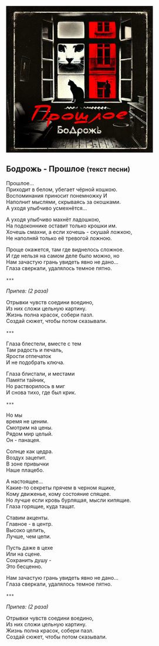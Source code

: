 <img src="cover.jpg" alt="Cover" width="400" height="400" />

## Бодрожь - Прошлое <small>(текст песни)</small>

Прошлое...  
Приходит в белом, убегает чёрной кошкою.  
Воспоминания приносит понемножку И  
Наполнит мыслями, скрываясь за окошками.  
А уходя улыбчиво усмехнётся...

А уходя улыбчиво махнёт ладошкою,  
На подоконнике оставит только крошки им.  
Хочешь смахни, а если хочешь - скушай ложкою,  
Не наполняй только её тревогой ложною.

Проще окажется, там где виднелось сложное.  
И где нельзя на самом деле было можно, но  
Нам зачастую грань увидеть явно не дано...  
Глаза сверкали, удалялось темное пятно.

`***`

*Припев: (2 раза)*

Отрывки чувств соедини воедино,  
Из них сложи цельную картину.  
Жизнь полна красок, собери пазл.  
Создай сюжет, чтобы потом сказывали.

`***`

Глаза блестели, вместе с тем  
Там радость и печаль,  
Ярости отпечаток  
И не подобрать ключа.

Глаза блистали, и местами  
Памяти тайник,  
Но растворилось в миг  
И снова тихо, где был крик.

`***`

Но мы  
время не ценим.  
Смотрим на цены.  
Рядом мир целый.  
Он - панацея.

Солнце как цедра.  
Воздух зацепит.  
В зоне привычки  
Наше плацебо.

А настоящее...  
Какие-то секреты прячем в черном ящике,  
Кому движенье, кому состояние спящее.  
Но лучше если кровь бурлящая, мысли кипящие.  
Глаза горящие, куда тащат.

Ставим акценты.  
Главное - в центр.  
Высоко целить,  
Лучше, чем цепи.

Пусть даже в цехе  
Или на сцене.  
Сохранить душу -  
Это бесценно.

Нам зачастую грань увидеть явно не дано...  
Глаза сверкали, удалялось темное пятно.

`***`

*Припев: (2 раза)*

Отрывки чувств соедини воедино,  
Из них сложи цельную картину.  
Жизнь полна красок, собери пазл.  
Создай сюжет, чтобы потом сказывали.